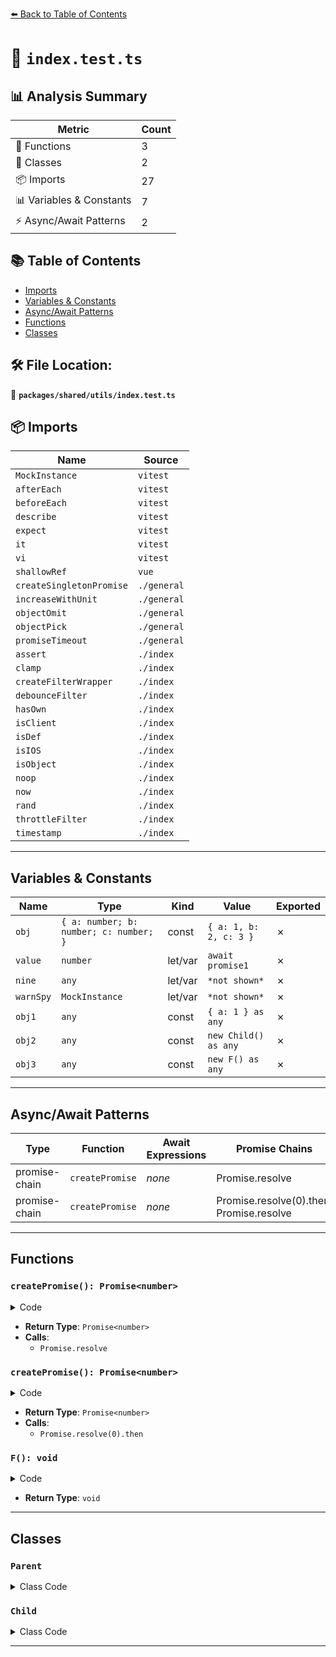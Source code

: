 [⬅️ Back to Table of Contents](../../../index.md)

# 📄 `index.test.ts`

## 📊 Analysis Summary

| Metric | Count |
|--------|-------|
| 🔧 Functions | 3 |
| 🧱 Classes | 2 |
| 📦 Imports | 27 |
| 📊 Variables & Constants | 7 |
| ⚡ Async/Await Patterns | 2 |

## 📚 Table of Contents

- [Imports](#imports)
- [Variables & Constants](#variables-constants)
- [Async/Await Patterns](#asyncawait-patterns)
- [Functions](#functions)
- [Classes](#classes)

## 🛠️ File Location:
📂 **`packages/shared/utils/index.test.ts`**

## 📦 Imports

| Name | Source |
|------|--------|
| `MockInstance` | `vitest` |
| `afterEach` | `vitest` |
| `beforeEach` | `vitest` |
| `describe` | `vitest` |
| `expect` | `vitest` |
| `it` | `vitest` |
| `vi` | `vitest` |
| `shallowRef` | `vue` |
| `createSingletonPromise` | `./general` |
| `increaseWithUnit` | `./general` |
| `objectOmit` | `./general` |
| `objectPick` | `./general` |
| `promiseTimeout` | `./general` |
| `assert` | `./index` |
| `clamp` | `./index` |
| `createFilterWrapper` | `./index` |
| `debounceFilter` | `./index` |
| `hasOwn` | `./index` |
| `isClient` | `./index` |
| `isDef` | `./index` |
| `isIOS` | `./index` |
| `isObject` | `./index` |
| `noop` | `./index` |
| `now` | `./index` |
| `rand` | `./index` |
| `throttleFilter` | `./index` |
| `timestamp` | `./index` |


---

## Variables & Constants

| Name | Type | Kind | Value | Exported |
|------|------|------|-------|----------|
| `obj` | `{ a: number; b: number; c: number; }` | const | `{ a: 1, b: 2, c: 3 }` | ✗ |
| `value` | `number` | let/var | `await promise1` | ✗ |
| `nine` | `any` | let/var | `*not shown*` | ✗ |
| `warnSpy` | `MockInstance` | let/var | `*not shown*` | ✗ |
| `obj1` | `any` | const | `{ a: 1 } as any` | ✗ |
| `obj2` | `any` | const | `new Child() as any` | ✗ |
| `obj3` | `any` | const | `new F() as any` | ✗ |


---

## Async/Await Patterns

| Type | Function | Await Expressions | Promise Chains |
|------|----------|-------------------|----------------|
| promise-chain | `createPromise` | *none* | Promise.resolve |
| promise-chain | `createPromise` | *none* | Promise.resolve(0).then, Promise.resolve |


---

## Functions

### `createPromise(): Promise<number>`

<details><summary>Code</summary>

```ts
() => Promise.resolve(0)
```
</details>

- **Return Type**: `Promise<number>`
- **Calls**:
  - `Promise.resolve`
### `createPromise(): Promise<number>`

<details><summary>Code</summary>

```ts
() => Promise.resolve(0).then(cb)
```
</details>

- **Return Type**: `Promise<number>`
- **Calls**:
  - `Promise.resolve(0).then`
### `F(): void`

<details><summary>Code</summary>

```ts
function F() {}
```
</details>

- **Return Type**: `void`

---

## Classes

### `Parent`

<details><summary>Class Code</summary>

```ts
class Parent {a = 1}
```
</details>

### `Child`

<details><summary>Class Code</summary>

```ts
class Child extends Parent {}
```
</details>


---